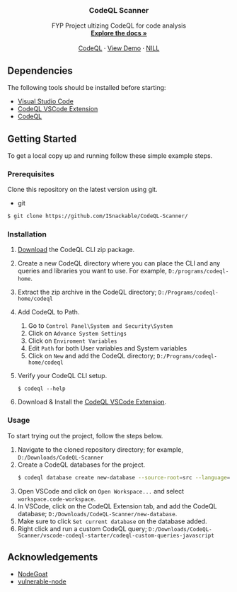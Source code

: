 <br />
<p align="center">
  
  <h3 align="center">CodeQL Scanner</h3>

  <p align="center">
    FYP Project ultizing CodeQL for code analysis
    <br />
    <a href="https://github.com/ISnackable/CodeQL-Scanner/"><strong>Explore the docs »</strong></a>
    <br />
    <br />
    <a href="https://github.com/github/codeql">CodeQL</a>
    ·
    <a href="https://www.youtube.com/watch?v=Y6PjAaZKNYk">View Demo</a>
    ·
    <a href="#">NILL</a>
</p>


## Dependencies

The following tools should be installed before starting:
* [Visual Studio Code](https://code.visualstudio.com/)
* [CodeQL VSCode Extension](https://marketplace.visualstudio.com/items?itemName=GitHub.vscode-codeql)
* [CodeQL](https://github.com/github/codeql)

## Getting Started

To get a local copy up and running follow these simple example steps.

### Prerequisites

Clone this repository on the latest version using git.
* git
```sh
$ git clone https://github.com/ISnackable/CodeQL-Scanner/
```

### Installation

1. [Download](https://github.com/github/codeql-cli-binaries/releases) the CodeQL CLI zip package.
2. Create a new CodeQL directory where you can place the CLI and any queries and libraries you want to use. For example, `D:/programs/codeql-home`.
3. Extract the zip archive in the CodeQL directory; `D:/Programs/codeql-home/codeql`
4. Add CodeQL to Path.
    1. Go to `Control Panel\System and Security\System`
    2. Click on `Advance System Settings`
    3. Click on `Enviroment Variables`
    4. Edit `Path` for both User variables and System variables
    5. Click on `New` and add the CodeQL directory; `D:/Programs/codeql-home/codeql`


5. Verify your CodeQL CLI setup.
    ```
    $ codeql --help
    ```
6. Download & Install the [CodeQL VSCode Extension](https://marketplace.visualstudio.com/items?itemName=GitHub.vscode-codeql).

### Usage

To start trying out the project, follow the steps below.

1. Navigate to the cloned repository directory; for example, `D:/Downloads/CodeQL-Scanner`
2. Create a CodeQL databases for the project.
    ```sh
    $ codeql database create new-database --source-root=src --language=javascript
    ```
3. Open VSCode and click on `Open Workspace...` and select `workspace.code-workspace`.
4. In VSCode, click on the CodeQL Extension tab, and add the CodeQL database; `D:/Downloads/CodeQL-Scanner/new-database`.
5. Make sure to click `Set current database` on the database added.
6. Right click and run a custom CodeQL query; `D:/Downloads/CodeQL-Scanner/vscode-codeql-starter/codeql-custom-queries-javascript`

## Acknowledgements

- [NodeGoat](https://github.com/OWASP/NodeGoat)
- [vulnerable-node](https://github.com/cr0hn/vulnerable-node)
